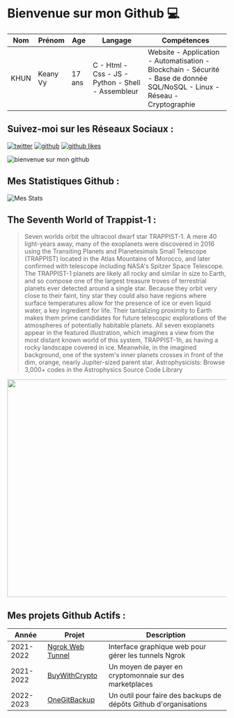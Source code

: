 # Bienvenue sur mon Github 💻
| Nom | Prénom | Age | Langage | Compétences |
|---  |---     |---  |---      |---
| KHUN | Keany Vy | 17 ans | C - Html - Css - JS - Python - Shell - Assembleur | Website - Application - Automatisation - Blockchain - Sécurité - Base de donnée SQL/NoSQL - Linux - Réseau - Cryptographie |

## Suivez-moi sur les Réseaux Sociaux :
[![twitter](https://img.shields.io/twitter/follow/thisiskeanyvy?style=social)](https://twitter.com/thisiskeanyvy)
[![github](https://img.shields.io/github/followers/thisiskeanyvy?style=social)](https://github.com/thisiskeanyvy?tab=followers)
[![github likes](https://img.shields.io/github/stars/thisiskeanyvy?style=social)](https://github.com/thisiskeanyvy)

![bienvenue sur mon github](https://thisiskeanyvy-hosting.pages.dev/banner.gif)

## Mes Statistiques Github :
![Mes Stats](https://github-readme-stats.vercel.app/api?username=thisiskeanyvy&show_icons=true&theme=radical)

## The Seventh World of Trappist-1 :

> Seven worlds orbit the ultracool dwarf star TRAPPIST-1. A mere 40 light-years away, many of the exoplanets were discovered in 2016 using the Transiting Planets and Planetesimals Small Telescope (TRAPPIST) located in the Atlas Mountains of Morocco, and later confirmed with telescope including NASA's Spitzer Space Telescope. The TRAPPIST-1 planets are likely all rocky and similar in size to Earth, and so compose one of the largest treasure troves of terrestrial planets ever detected around a single star. Because they orbit very close to their faint, tiny star they could also have regions where surface temperatures allow for the presence of ice or even liquid water, a key ingredient for life. Their tantalizing proximity to Earth makes them prime candidates for future telescopic explorations of the atmospheres of potentially habitable planets.  All seven exoplanets appear in the featured illustration, which imagines a view from the most distant known world of this system, TRAPPIST-1h, as having a rocky landscape covered in ice. Meanwhile, in the imagined background, one of the system's inner planets crosses in front of the dim, orange, nearly Jupiter-sized parent star.   Astrophysicists: Browse 3,000+ codes in the Astrophysics Source Code Library

<img src='https://apod.nasa.gov/apod/image/2302/Trappist1h_Carroll_960.jpg' width="800" height="500"/>

## Mes projets Github Actifs :
| Année | Projet | Description |
|---   |---     |---          |
| 2021-2022 | [Ngrok Web Tunnel](https://github.com/thisiskeanyvy/ngrok-web-manager) | Interface graphique web pour gérer les tunnels Ngrok |
| 2021-2022 | [BuyWithCrypto](https://github.com/BuyWithCrypto) | Un moyen de payer en cryptomonnaie sur des marketplaces |
| 2022-2023 | [OneGitBackup](https://github.com/BuyWithCrypto/OneGitBackup) | Un outil pour faire des backups de dépôts Github d'organisations |